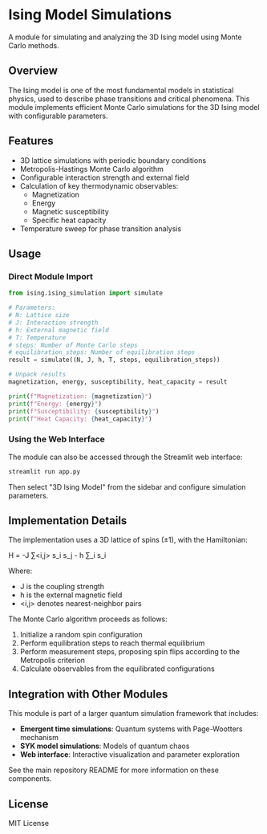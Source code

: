 # Ising Model Simulations

A module for simulating and analyzing the 3D Ising model using Monte Carlo methods.

## Overview

The Ising model is one of the most fundamental models in statistical physics, used to describe phase transitions and critical phenomena. This module implements efficient Monte Carlo simulations for the 3D Ising model with configurable parameters.

## Features

- 3D lattice simulations with periodic boundary conditions
- Metropolis-Hastings Monte Carlo algorithm
- Configurable interaction strength and external field
- Calculation of key thermodynamic observables:
  - Magnetization
  - Energy
  - Magnetic susceptibility
  - Specific heat capacity
- Temperature sweep for phase transition analysis

## Usage

### Direct Module Import

```python
from ising.ising_simulation import simulate

# Parameters:
# N: Lattice size
# J: Interaction strength
# h: External magnetic field
# T: Temperature
# steps: Number of Monte Carlo steps
# equilibration_steps: Number of equilibration steps
result = simulate((N, J, h, T, steps, equilibration_steps))

# Unpack results
magnetization, energy, susceptibility, heat_capacity = result

print(f"Magnetization: {magnetization}")
print(f"Energy: {energy}")
print(f"Susceptibility: {susceptibility}")
print(f"Heat Capacity: {heat_capacity}")
```

### Using the Web Interface

The module can also be accessed through the Streamlit web interface:

```bash
streamlit run app.py
```

Then select "3D Ising Model" from the sidebar and configure simulation parameters.

## Implementation Details

The implementation uses a 3D lattice of spins (±1), with the Hamiltonian:

H = -J ∑<i,j> s_i s_j - h ∑_i s_i

Where:
- J is the coupling strength
- h is the external magnetic field
- <i,j> denotes nearest-neighbor pairs

The Monte Carlo algorithm proceeds as follows:
1. Initialize a random spin configuration
2. Perform equilibration steps to reach thermal equilibrium
3. Perform measurement steps, proposing spin flips according to the Metropolis criterion
4. Calculate observables from the equilibrated configurations

## Integration with Other Modules

This module is part of a larger quantum simulation framework that includes:
- **Emergent time simulations**: Quantum systems with Page-Wootters mechanism
- **SYK model simulations**: Models of quantum chaos
- **Web interface**: Interactive visualization and parameter exploration

See the main repository README for more information on these components.

## License

MIT License 